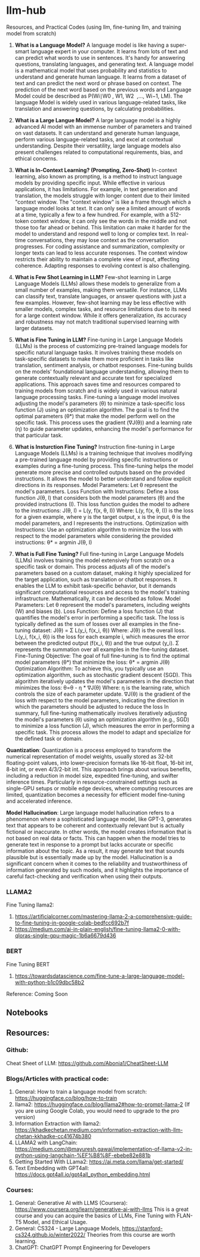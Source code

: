 # llm-hub
Resources, and Practical Codes (using llm, fine-tuning llm, and training model from scratch)

1. **What is a Language Model?** A language model is like having a super-smart language expert in your computer. It learns from lots of text and can predict what words to use in sentences. It's handy for answering questions, translating languages, and generating text. 
A language model is a mathematical model that uses probability and statistics to understand and generate human language. It learns from a dataset of text and can predict the next word or phrase based on context. The prediction of the next word based on the previous words and Language Model could be described as P(Wi∣W0 ​, W1, W2 ​ ,…, Wi−1, LM). The language Model is widely used in various language-related tasks, like translation and answering questions, by calculating probabilities. 

2. **What is a Large Langue Model?** A large language model is a highly advanced AI model with an immense number of parameters and trained on vast datasets. It can understand and generate human language, perform various language-related tasks, and excel at contextual understanding. Despite their versatility, large language models also present challenges related to computational requirements, bias, and ethical concerns.

3. **What is In-Context Learning? (Prompting, Zero-Shot)** In-context learning, also known as prompting, is a method to instruct language models by providing specific input. While effective in various applications, it has limitations. For example, in text generation and translation, the models struggle with longer content due to their limited "context window.
The "context window" is like a frame through which a language model looks at text. It can only see a limited amount of words at a time, typically a few to a few hundred. For example, with a 512-token context window, it can only see the words in the middle and not those too far ahead or behind. This limitation can make it harder for the model to understand and respond well to long or complex text.
In real-time conversations, they may lose context as the conversation progresses. For coding assistance and summarization, complexity or longer texts can lead to less accurate responses. The context window restricts their ability to maintain a complete view of input, affecting coherence. Adapting responses to evolving context is also challenging.

4. **What is Few Shot Learning in LLM?** Few-shot learning in Large Language Models (LLMs) allows these models to generalize from a small number of examples, making them versatile. For instance, LLMs can classify text, translate languages, or answer questions with just a few examples. However, few-shot learning may be less effective with smaller models, complex tasks, and resource limitations due to its need for a large context window. While it offers generalization, its accuracy and robustness may not match traditional supervised learning with larger datasets.

5. **What is Fine Tuning in LLM?** Fine-tuning in Large Language Models (LLMs) is the process of customizing pre-trained language models for specific natural language tasks. It involves training these models on task-specific datasets to make them more proficient in tasks like translation, sentiment analysis, or chatbot responses. Fine-tuning builds on the models' foundational language understanding, allowing them to generate contextually relevant and accurate text for specialized applications. This approach saves time and resources compared to training models from scratch and is widely used in various natural language processing tasks.
Fine-tuning a language model involves adjusting the model's parameters (θ) to minimize a task-specific loss function (J) using an optimization algorithm. The goal is to find the optimal parameters (θ*) that make the model perform well on the specific task. This process uses the gradient (∇J(θ)) and a learning rate (η) to guide parameter updates, enhancing the model's performance for that particular task.

6. **What is Insturction Fine Tuning?** Instruction fine-tuning in Large Language Models (LLMs) is a training technique that involves modifying a pre-trained language model by providing specific instructions or examples during a fine-tuning process. This fine-tuning helps the model generate more precise and controlled outputs based on the provided instructions. It allows the model to better understand and follow explicit directions in its responses.
Model Parameters: Let θ represent the model's parameters.
Loss Function with Instructions: Define a loss function J(θ, I) that considers both the model parameters (θ) and the provided instructions (I). This loss function guides the model to adhere to the instructions: J(θ, I) = L(y, f(x, θ, I)) Where: L(y, f(x, θ, I)) is the loss for a given example, where y is the target output, x is the input, θ is the model parameters, and I represents the instructions.
Optimization with Instructions: Use an optimization algorithm to minimize the loss with respect to the model parameters while considering the provided instructions: θ* = argmin J(θ, I)

7. **What is Full Fine Tuning?** Full fine-tuning in Large Language Models (LLMs) involves training the model extensively from scratch on a specific task or domain. This process adjusts all of the model's parameters based on a custom dataset, making it highly specialized for the target application, such as translation or chatbot responses. It enables the LLM to exhibit task-specific behavior, but it demands significant computational resources and access to the model's training infrastructure.
Mathematically, it can be described as follow.
Model Parameters:
Let θ represent the model's parameters, including weights (W) and biases (b). 
Loss Function:
Define a loss function (J) that quantifies the model's error in performing a specific task. The loss is typically defined as the sum of losses over all examples in the fine-tuning dataset: J(θ) = Σ L(y_i, f(x_i, θ)) Where: J(θ) is the overall loss. L(y_i, f(x_i, θ)) is the loss for each example i, which measures the error between the predicted output (f(x_i, θ)) and the true output (y_i). Σ represents the summation over all examples in the fine-tuning dataset.
Fine-Tuning Objective:
The goal of full fine-tuning is to find the optimal model parameters (θ*) that minimize the loss: θ* = argmin J(θ)
Optimization Algorithm:
To achieve this, you typically use an optimization algorithm, such as stochastic gradient descent (SGD). This algorithm iteratively updates the model's parameters in the direction that minimizes the loss: θ=θ - η * ∇J(θ) Where: η is the learning rate, which controls the size of each parameter update. ∇J(θ) is the gradient of the loss with respect to the model parameters, indicating the direction in which the parameters should be adjusted to reduce the loss
In summary, full fine-tuning mathematically involves iteratively adjusting the model's parameters (θ) using an optimization algorithm (e.g., SGD) to minimize a loss function (J), which measures the error in performing a specific task. This process allows the model to adapt and specialize for the defined task or domain.

**Quantization**: Quantization is a process employed to transform the numerical representation of model weights, usually stored as 32-bit floating-point values, into lower-precision formats like 16-bit float, 16-bit int, 8-bit int, or even 4/3/2-bit int. This approach brings about various benefits, including a reduction in model size, expedited fine-tuning, and swifter inference times. Particularly in resource-constrained settings such as single-GPU setups or mobile edge devices, where computing resources are limited, quantization becomes a necessity for efficient model fine-tuning and accelerated inference.

**Model Hallucination**: Large language model hallucination refers to a phenomenon where a sophisticated language model, like GPT-3, generates text that appears to be coherent and contextually relevant but is actually fictional or inaccurate. In other words, the model creates information that is not based on real data or facts. This can happen when the model tries to generate text in response to a prompt but lacks accurate or specific information about the topic. As a result, it may generate text that sounds plausible but is essentially made up by the model. Hallucination is a significant concern when it comes to the reliability and trustworthiness of information generated by such models, and it highlights the importance of careful fact-checking and verification when using their outputs.

### LLAMA2
Fine Tuning llama2:
1. https://artificialcorner.com/mastering-llama-2-a-comprehensive-guide-to-fine-tuning-in-google-colab-bedfcc692b7f
2. https://medium.com/ai-in-plain-english/fine-tuning-llama2-0-with-qloras-single-gpu-magic-1b6a6679d436

### BERT
Fine Tuning BERT
1. https://towardsdatascience.com/fine-tune-a-large-language-model-with-python-b1c09dbc58b2

Reference: Coming Soon

## Notebooks

## Resources:
### Github:
Cheat Sheet of LLM: https://github.com/Abonia1/CheatSheet-LLM

### Blogs/Articles with practical code:
1. General: How to train a language model from scratch: https://huggingface.co/blog/how-to-train
2. llama2: https://huggingface.co/blog/llama2#how-to-prompt-llama-2 (If you are using Google Colab, you would need to upgrade to the pro version)
3. Information Extraction with llama2: https://khadkechetan.medium.com/information-extraction-with-llm-chetan-kkhadke-cc41674b380
4. LLAMA2 with LangChain: https://medium.com/@mayuresh.gawai/implementation-of-llama-v2-in-python-using-langchain-%EF%B8%8F-ebebe82e881b
5. Getting Started With LLama2: https://ai.meta.com/llama/get-started/
6. Text Embedding with GPT4all: https://docs.gpt4all.io/gpt4all_python_embedding.html
 
### Courses:
1. General: Generative AI with LLMS (Coursera): https://www.coursera.org/learn/generative-ai-with-llms
   This is a great course and you can acquire the basics of LLMs, Fine Tuning with FLAN-T5 Model, and Ethical Usage.
2. General: CS324 - Large Language Models, https://stanford-cs324.github.io/winter2022/
   Theories from this course are worth learning.
3. ChatGPT: ChatGPT Prompt Engineering for Developers

   



